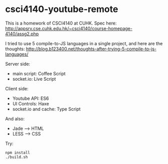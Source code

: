 # csci4140-youtube-remote

This is a homework of CSCI4140 at CUHK.
Spec here: http://appsrv.cse.cuhk.edu.hk/~csci4140/course-homepage-4140/assg2.php

I tried to use 5 compile-to-JS languages in a single project,
and here are the thoughts: http://blog.b123400.net/thoughts-after-trying-5-compile-to-js-languages/

Server side:
- main script: Coffee Script
- socket.io: Live Script

Client side:
- Youtube API: ES6
- UI Controls: Haxe
- socket.io and cache: Type Script

And also:
- Jade --> HTML
- LESS --> CSS

Try:
```
npm install
./build.sh
```
